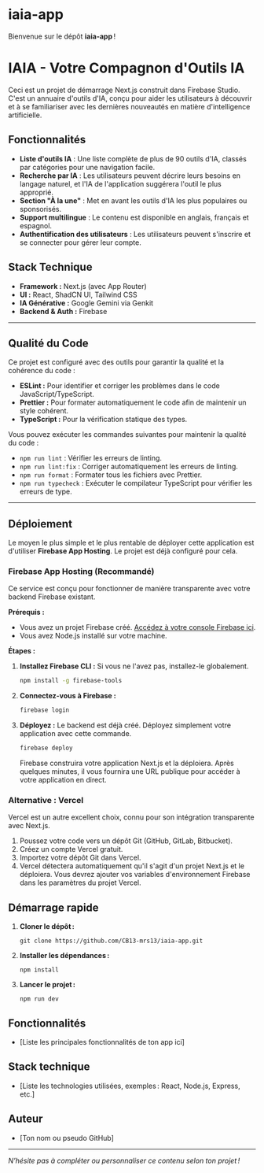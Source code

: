 # iaia-app

Bienvenue sur le dépôt **iaia-app** !

# IAIA - Votre Compagnon d'Outils IA

Ceci est un projet de démarrage Next.js construit dans Firebase Studio. C'est un annuaire d'outils d'IA, conçu pour aider les utilisateurs à découvrir et à se familiariser avec les dernières nouveautés en matière d'intelligence artificielle.

## Fonctionnalités

- **Liste d'outils IA** : Une liste complète de plus de 90 outils d'IA, classés par catégories pour une navigation facile.
- **Recherche par IA** : Les utilisateurs peuvent décrire leurs besoins en langage naturel, et l'IA de l'application suggérera l'outil le plus approprié.
- **Section "À la une"** : Met en avant les outils d'IA les plus populaires ou sponsorisés.
- **Support multilingue** : Le contenu est disponible en anglais, français et espagnol.
- **Authentification des utilisateurs** : Les utilisateurs peuvent s'inscrire et se connecter pour gérer leur compte.

## Stack Technique

- **Framework :** Next.js (avec App Router)
- **UI :** React, ShadCN UI, Tailwind CSS
- **IA Générative :** Google Gemini via Genkit
- **Backend & Auth :** Firebase

---

## Qualité du Code

Ce projet est configuré avec des outils pour garantir la qualité et la cohérence du code :

- **ESLint :** Pour identifier et corriger les problèmes dans le code JavaScript/TypeScript.
- **Prettier :** Pour formater automatiquement le code afin de maintenir un style cohérent.
- **TypeScript :** Pour la vérification statique des types.

Vous pouvez exécuter les commandes suivantes pour maintenir la qualité du code :

- `npm run lint` : Vérifier les erreurs de linting.
- `npm run lint:fix` : Corriger automatiquement les erreurs de linting.
- `npm run format` : Formater tous les fichiers avec Prettier.
- `npm run typecheck` : Exécuter le compilateur TypeScript pour vérifier les erreurs de type.

---

## Déploiement

Le moyen le plus simple et le plus rentable de déployer cette application est d'utiliser **Firebase App Hosting**. Le projet est déjà configuré pour cela.

### Firebase App Hosting (Recommandé)

Ce service est conçu pour fonctionner de manière transparente avec votre backend Firebase existant.

**Prérequis :**
- Vous avez un projet Firebase créé. [Accédez à votre console Firebase ici](https://console.firebase.google.com/project/iaia-5ecf3/overview).
- Vous avez Node.js installé sur votre machine.

**Étapes :**

1.  **Installez Firebase CLI :** Si vous ne l'avez pas, installez-le globalement.
    ```bash
    npm install -g firebase-tools
    ```

2.  **Connectez-vous à Firebase :**
    ```bash
    firebase login
    ```

3.  **Déployez :** Le backend est déjà créé. Déployez simplement votre application avec cette commande.
    ```bash
    firebase deploy
    ```

    Firebase construira votre application Next.js et la déploiera. Après quelques minutes, il vous fournira une URL publique pour accéder à votre application en direct.

### Alternative : Vercel

Vercel est un autre excellent choix, connu pour son intégration transparente avec Next.js.

1. Poussez votre code vers un dépôt Git (GitHub, GitLab, Bitbucket).
2. Créez un compte Vercel gratuit.
3. Importez votre dépôt Git dans Vercel.
4. Vercel détectera automatiquement qu'il s'agit d'un projet Next.js et le déploiera. Vous devrez ajouter vos variables d'environnement Firebase dans les paramètres du projet Vercel.



## Démarrage rapide

1. **Cloner le dépôt :**
   ```
   git clone https://github.com/CB13-mrs13/iaia-app.git
   ```
2. **Installer les dépendances :**
   ```
   npm install
   ```
3. **Lancer le projet :**
   ```
   npm run dev
   ```

## Fonctionnalités

- [Liste les principales fonctionnalités de ton app ici]

## Stack technique

- [Liste les technologies utilisées, exemples : React, Node.js, Express, etc.]

## Auteur

- [Ton nom ou pseudo GitHub]

---

*N’hésite pas à compléter ou personnaliser ce contenu selon ton projet !*
